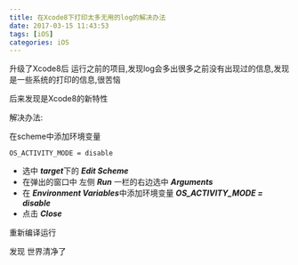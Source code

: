 ```yaml
---
title: 在Xcode8下打印太多无用的log的解决办法
date: 2017-03-15 11:43:53
tags: [iOS]
categories: iOS
---
```


升级了Xcode8后 运行之前的项目,发现log会多出很多之前没有出现过的信息,发现是一些系统的打印的信息,很苦恼

<!-- more -->

后来发现是Xcode8的新特性

解决办法:

在scheme中添加环境变量
```
OS_ACTIVITY_MODE = disable
```

* 选中 ***target***下的 ***Edit Scheme***
* 在弹出的窗口中 左侧 ***Run*** 一栏的右边选中 ***Arguments***
* 在 ***Environment Variables***中添加环境变量 ***OS_ACTIVITY_MODE = disable***
* 点击 ***Close***

重新编译运行

发现 世界清净了
